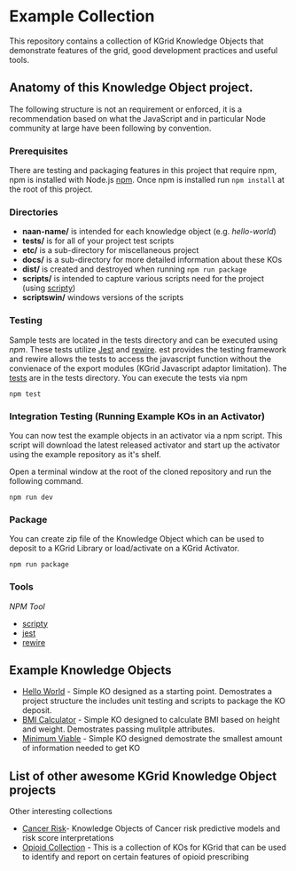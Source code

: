 # Example Collection

This repository contains a collection of KGrid Knowledge Objects that demonstrate features
of the grid, good development practices and useful tools.

## Anatomy of this Knowledge Object project.
The following structure is not an requirement or enforced, it is a recommendation based
on what the JavaScript and in particular Node community at large have been following by convention.

### Prerequisites
There are testing and packaging features in this project that require npm, npm is installed with Node.js
[npm](https://www.npmjs.com/get-npm).  Once npm is installed run  ```npm install``` at the root of this project.

### Directories

* **naan-name/** is intended for each knowledge object (e.g. _hello-world_)
* **tests/** is for all of your project test scripts
* **etc/** is a sub-directory for miscellaneous project
* **docs/** is a sub-directory for more detailed information about these KOs
* **dist/** is created and destroyed when running ```npm run package```
* **scripts/** is intended to capture various scripts need for the project (using [scripty](https://www.npmjs.com/package/scripty))
* **scriptswin/** windows versions of the scripts


### Testing
Sample tests are located in the tests directory and can be executed using _npm_.  These tests utilize
[Jest](https://jestjs.io/) and  [rewire](https://github.com/jhnns/rewire). est provides the testing
framework and rewire allows the tests to access the javascript function without the
convienace of the export modules (KGrid Javascript adaptor limitation).  The [tests](../tests) are in
the tests directory.  You can execute the tests via npm

```
npm test
```

### Integration Testing (Running Example KOs in an Activator)

You can now test the example objects in an activator via a npm script. This script will download the
latest released activator and start up the activator using the example repository as it's shelf.

Open a terminal window at the root of the cloned repository and run the following command.

```
npm run dev
```

### Package

You can create zip file of the Knowledge Object which can be used to deposit to a KGrid
Library or load/activate on a KGrid Activator.

```
npm run package
```

### Tools

*NPM Tool*
* [scripty](https://www.npmjs.com/package/scripty)
* [jest](https://jestjs.io/)
* [rewire](https://github.com/jhnns/rewire)

## Example Knowledge Objects
 * [Hello World](hello-world) - Simple KO designed as a starting point. Demostrates a project structure the includes unit testing and scripts to package the KO deposit.
 * [BMI Calculator](ri-bmicalc) -  Simple KO designed to calculate BMI based on height and weight.  Demostrates passing mulitple attributes.
 * [Minimum Viable](mvo-kgrid) -  Simple KO designed demostrate the smallest amount of information needed to get KO

## List of other awesome KGrid Knowledge Object projects
Other interesting collections

* [Cancer Risk](https://github.com/kgrid-objects/cancer-risk-collection)- Knowledge Objects of Cancer risk
predictive models and risk score interpretations
* [Opioid Collection](https://github.com/kgrid-objects/opioid-collection) - This is a collection
of KOs for KGrid that can be used to identify and report on certain features of opioid prescribing
